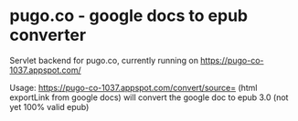pugo.co - google docs to epub converter
=============================

Servlet backend for pugo.co, currently running on https://pugo-co-1037.appspot.com/ 

Usage:
https://pugo-co-1037.appspot.com/convert/source= (html exportLink from google docs) will convert the google doc to epub 3.0 (not yet 100% valid epub)
